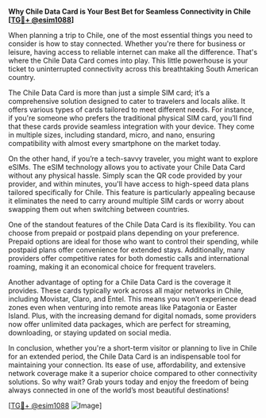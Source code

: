 **Why Chile Data Card is Your Best Bet for Seamless Connectivity in Chile [[TG💪+ @esim1088](https://t.me/s/esim1088)]**

When planning a trip to Chile, one of the most essential things you need to consider is how to stay connected. Whether you're there for business or leisure, having access to reliable internet can make all the difference. That's where the Chile Data Card comes into play. This little powerhouse is your ticket to uninterrupted connectivity across this breathtaking South American country.

The Chile Data Card is more than just a simple SIM card; it’s a comprehensive solution designed to cater to travelers and locals alike. It offers various types of cards tailored to meet different needs. For instance, if you're someone who prefers the traditional physical SIM card, you’ll find that these cards provide seamless integration with your device. They come in multiple sizes, including standard, micro, and nano, ensuring compatibility with almost every smartphone on the market today.

On the other hand, if you’re a tech-savvy traveler, you might want to explore eSIMs. The eSIM technology allows you to activate your Chile Data Card without any physical hassle. Simply scan the QR code provided by your provider, and within minutes, you'll have access to high-speed data plans tailored specifically for Chile. This feature is particularly appealing because it eliminates the need to carry around multiple SIM cards or worry about swapping them out when switching between countries.

One of the standout features of the Chile Data Card is its flexibility. You can choose from prepaid or postpaid plans depending on your preference. Prepaid options are ideal for those who want to control their spending, while postpaid plans offer convenience for extended stays. Additionally, many providers offer competitive rates for both domestic calls and international roaming, making it an economical choice for frequent travelers.

Another advantage of opting for a Chile Data Card is the coverage it provides. These cards typically work across all major networks in Chile, including Movistar, Claro, and Entel. This means you won’t experience dead zones even when venturing into remote areas like Patagonia or Easter Island. Plus, with the increasing demand for digital nomads, some providers now offer unlimited data packages, which are perfect for streaming, downloading, or staying updated on social media.

In conclusion, whether you're a short-term visitor or planning to live in Chile for an extended period, the Chile Data Card is an indispensable tool for maintaining your connection. Its ease of use, affordability, and extensive network coverage make it a superior choice compared to other connectivity solutions. So why wait? Grab yours today and enjoy the freedom of being always connected in one of the world’s most beautiful destinations!

[[TG💪+ @esim1088](https://t.me/s/esim1088) ![Image](https://i.postimg.cc/Y0z9fWf4/image.png)]